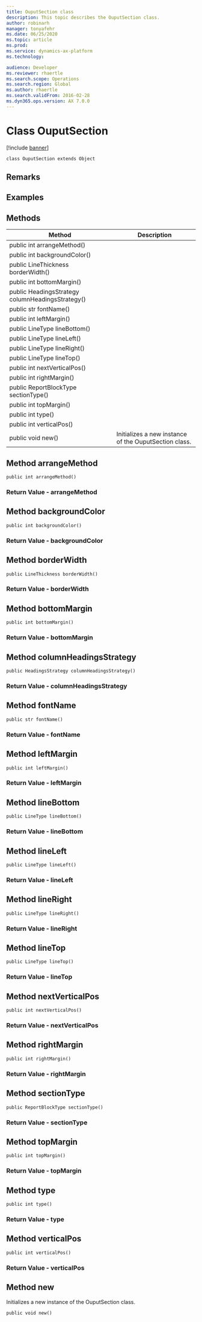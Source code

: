 ```yaml
---
title: OuputSection class
description: This topic describes the OuputSection class.
author: robinarh
manager: tonyafehr
ms.date: 06/25/2020
ms.topic: article
ms.prod: 
ms.service: dynamics-ax-platform
ms.technology: 

audience: Developer
ms.reviewer: rhaertle
ms.search.scope: Operations
ms.search.region: Global
ms.author: rhaertle
ms.search.validFrom: 2016-02-28
ms.dyn365.ops.version: AX 7.0.0
---
```


# Class OuputSection

[!include [banner](../includes/banner.md)]

```xpp
class OuputSection extends Object
```

## Remarks

## Examples

## Methods

| Method                                           | Description                                           |
|--------------------------------------------------|-------------------------------------------------------|
| public int arrangeMethod()                       |                                                       |
| public int backgroundColor()                     |                                                       |
| public LineThickness borderWidth()               |                                                       |
| public int bottomMargin()                        |                                                       |
| public HeadingsStrategy columnHeadingsStrategy() |                                                       |
| public str fontName()                            |                                                       |
| public int leftMargin()                          |                                                       |
| public LineType lineBottom()                     |                                                       |
| public LineType lineLeft()                       |                                                       |
| public LineType lineRight()                      |                                                       |
| public LineType lineTop()                        |                                                       |
| public int nextVerticalPos()                     |                                                       |
| public int rightMargin()                         |                                                       |
| public ReportBlockType sectionType()             |                                                       |
| public int topMargin()                           |                                                       |
| public int type()                                |                                                       |
| public int verticalPos()                         |                                                       |
| public void new()                                | Initializes a new instance of the OuputSection class. |

## Method arrangeMethod

```xpp
public int arrangeMethod()
```

### Return Value - arrangeMethod

## Method backgroundColor

```xpp
public int backgroundColor()
```

### Return Value - backgroundColor

## Method borderWidth

```xpp
public LineThickness borderWidth()
```

### Return Value - borderWidth

## Method bottomMargin

```xpp
public int bottomMargin()
```

### Return Value - bottomMargin

## Method columnHeadingsStrategy

```xpp
public HeadingsStrategy columnHeadingsStrategy()
```

### Return Value - columnHeadingsStrategy

## Method fontName

```xpp
public str fontName()
```

### Return Value - fontName

## Method leftMargin

```xpp
public int leftMargin()
```

### Return Value - leftMargin

## Method lineBottom

```xpp
public LineType lineBottom()
```

### Return Value - lineBottom

## Method lineLeft

```xpp
public LineType lineLeft()
```

### Return Value - lineLeft

## Method lineRight

```xpp
public LineType lineRight()
```

### Return Value - lineRight

## Method lineTop

```xpp
public LineType lineTop()
```

### Return Value - lineTop

## Method nextVerticalPos

```xpp
public int nextVerticalPos()
```

### Return Value - nextVerticalPos

## Method rightMargin

```xpp
public int rightMargin()
```

### Return Value - rightMargin

## Method sectionType

```xpp
public ReportBlockType sectionType()
```

### Return Value - sectionType

## Method topMargin

```xpp
public int topMargin()
```

### Return Value - topMargin

## Method type

```xpp
public int type()
```

### Return Value - type

## Method verticalPos

```xpp
public int verticalPos()
```

### Return Value - verticalPos

## Method new

Initializes a new instance of the OuputSection class.

```xpp
public void new()
```

